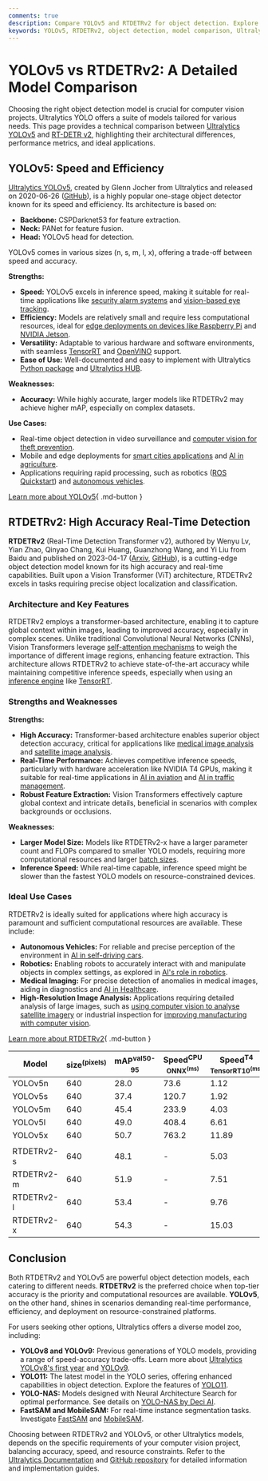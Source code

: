 ```yaml
---
comments: true
description: Compare YOLOv5 and RTDETRv2 for object detection. Explore their architectures, performance metrics, strengths, and best use cases in computer vision.
keywords: YOLOv5, RTDETRv2, object detection, model comparison, Ultralytics, computer vision, machine learning, real-time detection, Vision Transformers, AI models
---
```


# YOLOv5 vs RTDETRv2: A Detailed Model Comparison

Choosing the right object detection model is crucial for computer vision projects. Ultralytics YOLO offers a suite of models tailored for various needs. This page provides a technical comparison between [Ultralytics YOLOv5](https://docs.ultralytics.com/models/yolov5/) and [RT-DETR v2](https://docs.ultralytics.com/models/rtdetr/), highlighting their architectural differences, performance metrics, and ideal applications.

<script async src="https://cdn.jsdelivr.net/npm/chart.js"></script>
<script defer src="../../javascript/benchmark.js"></script>

<canvas id="modelComparisonChart" width="1024" height="400" active-models='["YOLOv5", "RTDETRv2"]'></canvas>

## YOLOv5: Speed and Efficiency

[Ultralytics YOLOv5](https://docs.ultralytics.com/models/yolov5/), created by Glenn Jocher from Ultralytics and released on 2020-06-26 ([GitHub](https://github.com/ultralytics/yolov5)), is a highly popular one-stage object detector known for its speed and efficiency. Its architecture is based on:

- **Backbone:** CSPDarknet53 for feature extraction.
- **Neck:** PANet for feature fusion.
- **Head:** YOLOv5 head for detection.

YOLOv5 comes in various sizes (n, s, m, l, x), offering a trade-off between speed and accuracy.

**Strengths:**

- **Speed:** YOLOv5 excels in inference speed, making it suitable for real-time applications like [security alarm systems](https://docs.ultralytics.com/guides/security-alarm-system/) and [vision-based eye tracking](https://docs.ultralytics.com/guides/vision-eye/).
- **Efficiency:** Models are relatively small and require less computational resources, ideal for [edge deployments on devices like Raspberry Pi](https://docs.ultralytics.com/guides/raspberry-pi/) and [NVIDIA Jetson](https://docs.ultralytics.com/guides/nvidia-jetson/).
- **Versatility:** Adaptable to various hardware and software environments, with seamless [TensorRT](https://docs.ultralytics.com/integrations/tensorrt/) and [OpenVINO](https://docs.ultralytics.com/integrations/openvino/) support.
- **Ease of Use:** Well-documented and easy to implement with Ultralytics [Python package](https://pypi.org/project/ultralytics/) and [Ultralytics HUB](https://www.ultralytics.com/hub).

**Weaknesses:**

- **Accuracy:** While highly accurate, larger models like RTDETRv2 may achieve higher mAP, especially on complex datasets.

**Use Cases:**

- Real-time object detection in video surveillance and [computer vision for theft prevention](https://www.ultralytics.com/blog/computer-vision-for-theft-prevention-enhancing-security).
- Mobile and edge deployments for [smart cities applications](https://www.ultralytics.com/blog/computer-vision-ai-in-smart-cities) and [AI in agriculture](https://www.ultralytics.com/solutions/ai-in-agriculture).
- Applications requiring rapid processing, such as robotics ([ROS Quickstart](https://docs.ultralytics.com/guides/ros-quickstart/)) and [autonomous vehicles](https://www.ultralytics.com/solutions/ai-in-self-driving).

[Learn more about YOLOv5](https://docs.ultralytics.com/models/yolov5/){ .md-button }

## RTDETRv2: High Accuracy Real-Time Detection

**RTDETRv2** (Real-Time Detection Transformer v2), authored by Wenyu Lv, Yian Zhao, Qinyao Chang, Kui Huang, Guanzhong Wang, and Yi Liu from Baidu and published on 2023-04-17 ([Arxiv](https://arxiv.org/abs/2304.08069), [GitHub](https://github.com/lyuwenyu/RT-DETR/tree/main/rtdetrv2_pytorch)), is a cutting-edge object detection model known for its high accuracy and real-time capabilities. Built upon a Vision Transformer (ViT) architecture, RTDETRv2 excels in tasks requiring precise object localization and classification.

### Architecture and Key Features

RTDETRv2 employs a transformer-based architecture, enabling it to capture global context within images, leading to improved accuracy, especially in complex scenes. Unlike traditional Convolutional Neural Networks (CNNs), Vision Transformers leverage [self-attention mechanisms](https://www.ultralytics.com/glossary/self-attention) to weigh the importance of different image regions, enhancing feature extraction. This architecture allows RTDETRv2 to achieve state-of-the-art accuracy while maintaining competitive inference speeds, especially when using an [inference engine](https://www.ultralytics.com/glossary/inference-engine) like [TensorRT](https://www.ultralytics.com/glossary/tensorrt).

### Strengths and Weaknesses

**Strengths:**

- **High Accuracy:** Transformer-based architecture enables superior object detection accuracy, critical for applications like [medical image analysis](https://www.ultralytics.com/glossary/medical-image-analysis) and [satellite image analysis](https://www.ultralytics.com/blog/using-computer-vision-to-analyse-satellite-imagery).
- **Real-Time Performance:** Achieves competitive inference speeds, particularly with hardware acceleration like NVIDIA T4 GPUs, making it suitable for real-time applications in [AI in aviation](https://www.ultralytics.com/blog/ai-in-aviation-a-runway-to-smarter-airports) and [AI in traffic management](https://www.ultralytics.com/blog/ai-in-traffic-management-from-congestion-to-coordination).
- **Robust Feature Extraction:** Vision Transformers effectively capture global context and intricate details, beneficial in scenarios with complex backgrounds or occlusions.

**Weaknesses:**

- **Larger Model Size:** Models like RTDETRv2-x have a larger parameter count and FLOPs compared to smaller YOLO models, requiring more computational resources and larger [batch sizes](https://www.ultralytics.com/glossary/batch-size).
- **Inference Speed:** While real-time capable, inference speed might be slower than the fastest YOLO models on resource-constrained devices.

### Ideal Use Cases

RTDETRv2 is ideally suited for applications where high accuracy is paramount and sufficient computational resources are available. These include:

- **Autonomous Vehicles:** For reliable and precise perception of the environment in [AI in self-driving cars](https://www.ultralytics.com/solutions/ai-in-self-driving).
- **Robotics:** Enabling robots to accurately interact with and manipulate objects in complex settings, as explored in [AI's role in robotics](https://www.ultralytics.com/blog/from-algorithms-to-automation-ais-role-in-robotics).
- **Medical Imaging:** For precise detection of anomalies in medical images, aiding in diagnostics and [AI in Healthcare](https://www.ultralytics.com/solutions/ai-in-healthcare).
- **High-Resolution Image Analysis:** Applications requiring detailed analysis of large images, such as [using computer vision to analyse satellite imagery](https://www.ultralytics.com/blog/using-computer-vision-to-analyse-satellite-imagery) or industrial inspection for [improving manufacturing with computer vision](https://www.ultralytics.com/blog/improving-manufacturing-with-computer-vision).

[Learn more about RTDETRv2](https://docs.ultralytics.com/models/rtdetr/){ .md-button }

| Model      | size<sup>(pixels) | mAP<sup>val50-95 | Speed<sup>CPU ONNX<sup>(ms) | Speed<sup>T4 TensorRT10<sup>(ms) | params<sup>(M) | FLOPs<sup>(B) |
| ---------- | ----------------- | ---------------- | --------------------------- | -------------------------------- | -------------- | ------------- |
| YOLOv5n    | 640               | 28.0             | 73.6                        | 1.12                             | 2.6            | 7.7           |
| YOLOv5s    | 640               | 37.4             | 120.7                       | 1.92                             | 9.1            | 24.0          |
| YOLOv5m    | 640               | 45.4             | 233.9                       | 4.03                             | 25.1           | 64.2          |
| YOLOv5l    | 640               | 49.0             | 408.4                       | 6.61                             | 53.2           | 135.0         |
| YOLOv5x    | 640               | 50.7             | 763.2                       | 11.89                            | 97.2           | 246.4         |
|            |                   |                  |                             |                                  |                |               |
| RTDETRv2-s | 640               | 48.1             | -                           | 5.03                             | 20             | 60            |
| RTDETRv2-m | 640               | 51.9             | -                           | 7.51                             | 36             | 100           |
| RTDETRv2-l | 640               | 53.4             | -                           | 9.76                             | 42             | 136           |
| RTDETRv2-x | 640               | 54.3             | -                           | 15.03                            | 76             | 259           |

## Conclusion

Both RTDETRv2 and YOLOv5 are powerful object detection models, each catering to different needs. **RTDETRv2** is the preferred choice when top-tier accuracy is the priority and computational resources are available. **YOLOv5**, on the other hand, shines in scenarios demanding real-time performance, efficiency, and deployment on resource-constrained platforms.

For users seeking other options, Ultralytics offers a diverse model zoo, including:

- **YOLOv8 and YOLOv9:** Previous generations of YOLO models, providing a range of speed-accuracy trade-offs. Learn more about [Ultralytics YOLOv8's first year](https://www.ultralytics.com/blog/ultralytics-yolov8-turns-one-a-year-of-breakthroughs-and-innovations) and [YOLOv9](https://docs.ultralytics.com/models/yolov9/).
- **YOLO11:** The latest model in the YOLO series, offering enhanced capabilities in object detection. Explore the features of [YOLO11](https://docs.ultralytics.com/models/yolo11/).
- **YOLO-NAS:** Models designed with Neural Architecture Search for optimal performance. See details on [YOLO-NAS by Deci AI](https://docs.ultralytics.com/models/yolo-nas/).
- **FastSAM and MobileSAM:** For real-time instance segmentation tasks. Investigate [FastSAM](https://docs.ultralytics.com/models/fast-sam/) and [MobileSAM](https://docs.ultralytics.com/models/mobile-sam/).

Choosing between RTDETRv2 and YOLOv5, or other Ultralytics models, depends on the specific requirements of your computer vision project, balancing accuracy, speed, and resource constraints. Refer to the [Ultralytics Documentation](https://docs.ultralytics.com/models/) and [GitHub repository](https://github.com/ultralytics/ultralytics) for detailed information and implementation guides.
